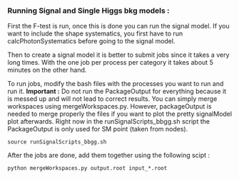 ### Running Signal and Single Higgs bkg models : 

First the F-test is run, once this is done you can run the signal model. If you want to include the shape systematics, you first have to run calcPhotonSystematics before going to the signal model.

Then to create a signal model it is better to submit jobs since it takes a very long times. With the one job per process per category it takes about 5 minutes on the other hand.

To run jobs, modify the bash files with the processes you want to run and run it. __Important :__  Do not run the PackageOutput for everything because it is messed up and will not lead to correct results. You can simply merge workspaces using mergeWorkspaces.py. However, packageOutput is needed to merge properly the files if you want to plot the pretty signalModel plot afterwards. Right now in the runSignalScripts_bbgg.sh script the PackageOutput is only used for SM point (taken from nodes). 
```
source runSignalScripts_bbgg.sh
```
After the jobs are done, add them together using the following scipt : 
```
python mergeWorkspaces.py output.root input_*.root
```



